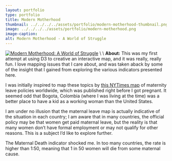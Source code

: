 ```yaml
---
layout: portfolio
type: portfolio
title: Modern Motherhood
thumbnail: ../../../../assets/portfolio/modern-motherhood-thumbnail.png
image: ../../../../assets/portfolio/modern-motherhood.png
image-caption:
alt: Modern Motherhood - A World of Struggle
---
```

[![Modern Motherhood: A World of Struggle]({{page.image}})](http://tolomaps.com/motherhood)
\\
\\
**About:**
This was my first attempt at using D3 to creative an interactive map, and it was really, really fun. I love mapping issues that I care about, and was taken aback by some of the insight that I gained from exploring the various indicators presented here.

I was initially inspired to map these topics by [this NYTimes map](http://www.nytimes.com/imagepages/2013/02/17/opinion/17coontz2-map.html) of maternity leave policies worldwide, which was published right before I got pregnant. It seemed odd that Bogota, Colombia (where I was living at the time) was a better place to have a kid as a working woman than the United States.

I am under no illusion that the maternal leave map is actually indicative of the situation in each country; I am aware that in many countries, the official policy may be that women get paid maternal leave, but the reality is that many women don’t have formal employment or may not qualify for other reasons. This is a subject I’d like to explore further.

The Maternal Death indicator shocked me. In too many countries, the rate is higher than 1:50, meaning that 1 in 50 women will die from some maternal cause.

